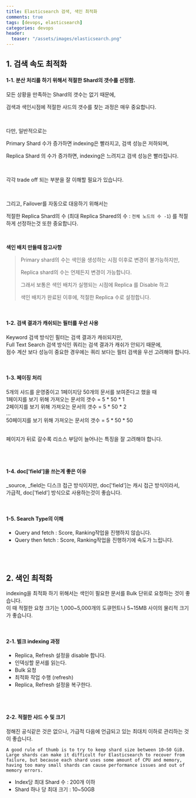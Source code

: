```yaml
---
title: Elasticsearch 검색, 색인 최적화
comments: true
tags: [devops, elasticsearch]
categories: devops
header:
  teaser: "/assets/images/elasticsearch.png"
---
```

## 1. 검색 속도 최적화

#### 1-1. 분산 처리를 하기 위해서 적절한 Shard의 갯수를 선정함.

모든 상황을 만족하는 Shard의 갯수는 없기 때문에,

검색과 색인시점에 적절한 샤드의 갯수를 찾는 과정은 매우 중요합니다. 

<br/>

다만, 일반적으로는 <br/>

Primary Shard 수가 증가하면 indexing은 빨라지고, 검색 성능은 저하되며,

Replica Shard 의 수가 증가하면, indexing은 느려지고 검색 성능은 빨라집니다.

<br/>

각각 trade off 되는 부분을 잘 이해할 필요가 있습니다.

<br/>

그리고, Failover를 자동으로 대응하기 위해서는 

적절한 Replica Shard의 수 (최대 Replica Shared의 수 : `전체 노드의 수 -1`) 를 적절하게 선정하는것 또한 중요합니다.

<br/>

**색인 배치 만들때 참고사항**

> Primary shard의 수는 색인을 생성하는 시점 이후로 변경이 불가능하지만,
>
> Replica shard의 수는 언제든지 변경이 가능합니다.
>
> 그래서 보통은 색인 배치가 실행되는 시점에 Replica 를 Disable 하고 
>
> 색인 배치가 완료된 이후에, 적절한 Replica 수로 설정합니다.

<br/>

#### 1-2. 검색 결과가 캐쉬되는 필터를 우선 사용

Keyword 검색 방식인 필터는 검색 결과가 캐쉬되지만,<br/>
Full Text Search 검색 방식인 쿼리는 검색 결과가 캐쉬가 안되기 때문에,<br/>
점수 계산 보다 성능이 중요한 경우에는 쿼리 보다는 필터 검색을 우선 고려해야 합니다.
<br/>

<br/>

#### 1-3. 페이징 처리

5개의 샤드를 운영중이고 1페이지당 50개의 문서를 보여준다고 했을 때<br/>
1페이지를 보기 위해 가져오는 문서의 갯수 = 5 * 50 * 1<br/>
2페이지를 보기 위해 가져오는 문서의 갯수 = 5 * 50 * 2 <br/>
...<br/>
50페이지를 보기 위해 가져오는 문서의 갯수 = 5 * 50 * 50 <br/>

<br/>페이지가 뒤로 갈수록 리소스 부담이 늘어나는 특징을 잘 고려해야 합니다.

<br/>
<br/>

#### 1-4.  doc['field']을 쓰는게 좋은 이유
_source, _field는 디스크 접근 방식이지만, doc['field']는 캐시 접근 방식이라서,<br/>
가급적, doc['field'] 방식으로 사용하는것이 좋습니다.

<br/>

#### 1-5. Search Type의 이해

* Query and fetch : Score, Ranking작업을 진행하지 않습니다.
* Query then fetch : Score, Ranking작업을 진행하기에 속도가 느립니다.



<br/>

<br/>

## 2. 색인 최적화

indexing을 최적화 하기 위해서는 색인이 필요한 문서를 Bulk 단위로 요청하는 것이 좋습니다.<br/>
이 때 적절한 요청 크기는 1,000~5,000개의 도큐먼트나 5~15MB 사이의 물리적 크기가 좋습니다.
<br/>

<br/>

#### 2-1. 벌크 indexing 과정

* Replica, Refresh 설정을 disable 합니다.
* 인덱싱할 문서를 읽는다.
* Bulk 요청
* 최적화 작업 수행 (refresh)
* Replica, Refresh 설정을 복구한다.
<br/>
<br/>

#### 2-2. 적절한 샤드 수 및 크기

정해진 공식같은 것은 없으나, 가급적 다음에 언급되고 있는 최대치 이하로 관리하는 것이 좋습니다.
```
A good rule of thumb is to try to keep shard size between 10–50 GiB. Large shards can make it difficult for Elasticsearch to recover from failure, but because each shard uses some amount of CPU and memory, having too many small shards can cause performance issues and out of memory errors.
```

* Index당 최대 Shard 수 : 200개 이하
* Shard 하나 당 최대 크기 : 10~50GB
<br/>
<br/>